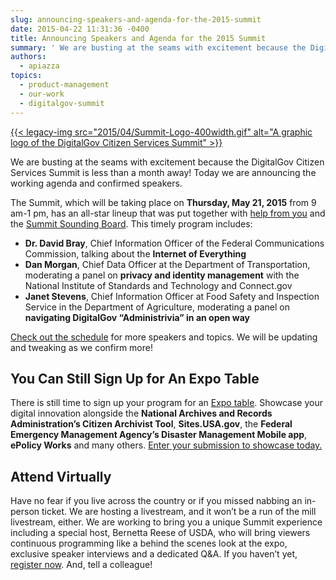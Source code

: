 ```yaml
---
slug: announcing-speakers-and-agenda-for-the-2015-summit
date: 2015-04-22 11:31:36 -0400
title: Announcing Speakers and Agenda for the 2015 Summit
summary: ' We are busting at the seams with excitement because the DigitalGov Citizen Services Summit is less than a month away! Today we are announcing the working agenda and confirmed speakers. The Summit, which will be taking place on Thursday, May 21, 2015'
authors:
  - apiazza
topics:
  - product-management
  - our-work
  - digitalgov-summit
---
```


[{{< legacy-img src="2015/04/Summit-Logo-400width.gif" alt="A graphic logo of the DigitalGov Citizen Services Summit" >}}](https://s3.amazonaws.com/digitalgov/_legacy-img/2015/04/Summit-Logo-400width.gif)
  
We are busting at the seams with excitement because the DigitalGov Citizen Services Summit is less than a month away! Today we are announcing the working agenda and confirmed speakers.

The Summit, which will be taking place on **Thursday, May 21, 2015** from 9 am-1 pm, has an all-star lineup that was put together with [help from you](http://crowdhall.com/h/299/) and the [Summit Sounding Board](https://summit.digitalgov.gov/summit-sounding-board/). This timely program includes:

  * **Dr. David Bray**, Chief Information Officer of the Federal Communications Commission, talking about the **Internet of Everything**
  * **Dan Morgan**, Chief Data Officer at the Department of Transportation, moderating a panel on **privacy and identity management** with the National Institute of Standards and Technology and Connect.gov
  * **Janet Stevens**, Chief Information Officer at Food Safety and Inspection Service in the Department of Agriculture, moderating a panel on **navigating DigitalGov “Administrivia” in an open way**

[Check out the schedule](https://summit.digitalgov.gov/agenda/) for more speakers and topics. We will be updating and tweaking as we confirm more!

## **You Can Still Sign Up for An Expo Table**

There is still time to sign up your program for an [Expo table](https://summit.digitalgov.gov/exhibitors/). Showcase your digital innovation alongside the **National Archives and Records Administration’s Citizen Archivist Tool**, **Sites.USA.gov**, the **Federal Emergency Management Agency’s Disaster Management Mobile app**, **ePolicy Works** and many others. [Enter your submission to showcase today.](http://www.surveymonkey.com/s/digitalgov-expo)

## **Attend Virtually**

Have no fear if you live across the country or if you missed nabbing an in-person ticket. We are hosting a livestream, and it won’t be a run of the mill livestream, either. We are working to bring you a unique Summit experience including a special host, Bernetta Reese of USDA, who will bring viewers continuous programming like a behind the scenes look at the expo, exclusive speaker interviews and a dedicated Q&A. If you haven’t yet, [register now](https://www.eventbrite.com/e/2015-spring-citizen-services-summit-registration-12671367401). And, tell a colleague!

 